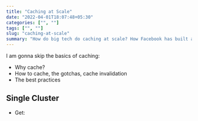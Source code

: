 ```yaml
---
title: "Caching at Scale"
date: "2022-04-01T18:07:48+05:30"
categories: ["", ""]
tags: ["", ""]
slug: "caching-at-scale"
summary: "How do big tech do caching at scale? How Facebook has built a caching infra which can handle billions of queries per second?"
---
```


I am gonna skip the basics of caching:
- Why cache?
- How to cache, the gotchas, cache invalidation
- The best practices

## Single Cluster

- Get: 